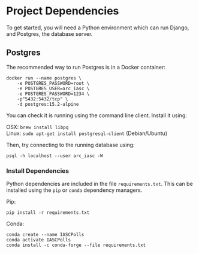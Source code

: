 # Project Dependencies

To get started, you will need a Python environment which can run Django, and Postgres, the database server.

## Postgres
The recommended way to run Postgres is in a Docker container:

```shell
docker run --name postgres \
    -e POSTGRES_PASSWORD=root \
    -e POSTGRES_USER=arc_iasc \
    -e POSTGRES_PASSWORD=1234 \
    -p"5432:5432/tcp" \
    -d postgres:15.2-alpine
```

You can check it is running using the command line client. Install it using:

OSX: `brew install libpq`  
Linux: `sudo apt-get install postgresql-client` (Debian/Ubuntu)

Then, try connecting to the running database using:

```shell
psql -h localhost --user arc_iasc -W
```


### Install Dependencies

Python dependencies are included in the file `requirements.txt`. This can be installed using the `pip` or `conda` dependency managers. 

Pip:
```
pip install -r requirements.txt
```

Conda:
```
conda create --name IASCPolls
conda activate IASCPolls
conda install -c conda-forge --file requirements.txt
```


